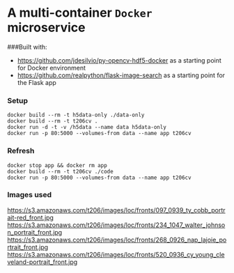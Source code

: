 # A multi-container `Docker` microservice

###Built with:
* https://github.com/jdesilvio/py-opencv-hdf5-docker as a starting point for Docker environment
* https://github.com/realpython/flask-image-search as a starting point for the Flask app

### Setup
    docker build --rm -t h5data-only ./data-only
    docker build --rm -t t206cv .
    docker run -d -t -v /h5data --name data h5data-only
    docker run -p 80:5000 --volumes-from data --name app t206cv

### Refresh
    docker stop app && docker rm app
    docker build --rm -t t206cv ./code
    docker run -p 80:5000 --volumes-from data --name app t206cv

### Images used
https://s3.amazonaws.com/t206/images/loc/fronts/097_0939_ty_cobb_portrait-red_front.jpg
https://s3.amazonaws.com/t206/images/loc/fronts/234_1047_walter_johnson_portrait_front.jpg
https://s3.amazonaws.com/t206/images/loc/fronts/268_0926_nap_lajoie_portrait_front.jpg
https://s3.amazonaws.com/t206/images/loc/fronts/520_0936_cy_young_cleveland-portrait_front.jpg
